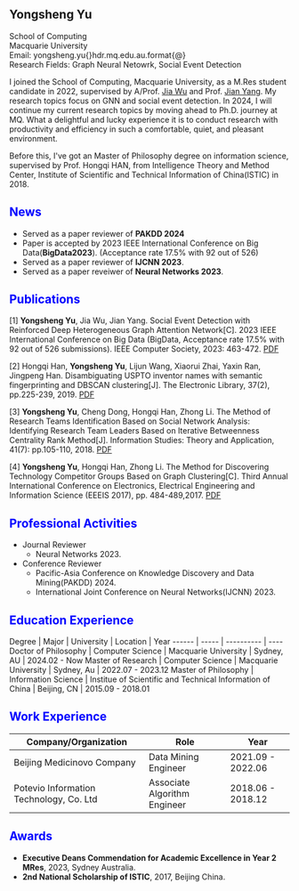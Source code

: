 ## Yongsheng Yu

School of Computing<br>
Macquarie University<br>
Email: yongsheng.yu{}hdr.mq.edu.au.format{@}<br>
Research Fields: Graph Neural Netowrk, Social Event Detection

I joined the School of Computing, Macquarie University, as a M.Res student candidate in 2022, supervised by A/Prof. [Jia Wu](http://web.science.mq.edu.au/~jiawu/) and Prof. [Jian Yang](http://web.science.mq.edu.au/~jian/). My research topics focus on GNN and social event detection. In 2024, I will continue my current research topics by moving ahead to Ph.D. journey at MQ. What a delightful and lucky experience it is to conduct research with productivity and efficiency in such a comfortable, quiet, and pleasant environment.

Before this, I've got an Master of Philosophy degree on information science, supervised by Prof. Hongqi HAN, from Intelligence Theory and Method Center, Institute of Scientific and Technical Information of China(ISTIC) in 2018. <cr>

## <font color=blue>News</font>
- Served as a paper reviewer of **PAKDD 2024**
- Paper is accepted by 2023 IEEE International Conference on Big Data(**BigData2023**). (Acceptance rate 17.5% with 92 out of 526)
- Served as a paper reviewer of **IJCNN 2023**.
- Served as a paper reveiwer of **Neural Networks 2023**.


## <font color=blue>Publications</font>
[1] **Yongsheng Yu**, Jia Wu, Jian Yang. Social Event Detection with Reinforced Deep Heterogeneous Graph Attention Network[C]. 2023 IEEE International Conference on Big Data (BigData, Acceptance rate 17.5% with 92 out of 526 submissions). IEEE Computer Society, 2023: 463-472. [PDF](https://ieeexplore.ieee.org/stamp/stamp.jsp?arnumber=10386153) <cr>

[2] Hongqi Han, **Yongsheng Yu**, Lijun Wang, Xiaorui Zhai, Yaxin Ran, Jingpeng Han. Disambiguating USPTO inventor names with semantic fingerprinting and DBSCAN clustering[J]. The Electronic Library, 37(2), pp.225-239, 2019. [PDF](https://doi.org/10.1108/EL-12-2018-0232) <cr>

[3] **Yongsheng Yu**, Cheng Dong, Hongqi Han, Zhong Li. The Method of Research Teams Identification Based on Social Network Analysis: Identifying Research Team Leaders Based on Iterative Betweenness Centrality Rank Method[J]. Information Studies: Theory and Application, 41(7): pp.105-110, 2018. [PDF](http://www.itapress.cn/CN/abstract/abstract401.shtml) <cr>

[4] **Yongsheng Yu**, Hongqi Han, Zhong Li. The Method for Discovering Technology Competitor Groups Based on Graph Clustering[C]. Third Annual International Conference on Electronics, Electrical Engineering and Information Science (EEEIS 2017), pp. 484-489,2017. [PDF](https://www.atlantis-press.com/proceedings/eeeis-17/25884622)<cr>

## <font color=blue>Professional Activities</font>
  * Journal Reviewer
    * Neural Networks 2023.
  * Conference Reviewer
    * Pacific-Asia Conference on Knowledge Discovery and Data Mining(PAKDD) 2024.
    * International Joint Conference on Neural Networks(IJCNN) 2023.

## <font color=blue>Education Experience</font>

Degree | Major | University | Location | Year
------ | ----- | ---------- | ----
Doctor of Philosophy | Computer Science | Macquarie University | Sydney, AU | 2024.02 - Now
Master of Research | Computer Science | Macquarie University | Sydney, Au | 2022.07 - 2023.12
Master of Philosophy | Information Science | Institue of Scientific and Technical Information of China | Beijing, CN | 2015.09 - 2018.01

## <font color=blue>Work Experience</font>

Company/Organization | Role | Year
------ | ----- | ----
Beijing Medicinovo Company | Data Mining Engineer | 2021.09 - 2022.06
Potevio Information Technology, Co. Ltd | Associate Algorithm Engineer | 2018.06 - 2018.12

## <font color=blue>Awards</font>
 * **Executive Deans Commendation for Academic Excellence in Year 2 MRes**, 2023, Sydney Australia.
 * **2nd National Scholarship of ISTIC**, 2017, Beijing China.
